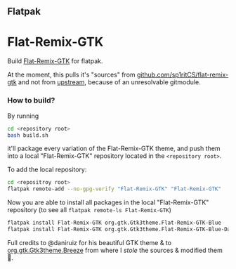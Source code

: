 ## Flatpak

# Flat-Remix-GTK

Build [Flat-Remix-GTK](https://github.com/daniruiz/flat-remix-gtk) for flatpak.

At the moment, this pulls it's "sources" from [github.com/sp1ritCS/flat-remix-gtk](https://github.com/sp1ritCS/flat-remix-gtk) and not from [upstream](https://github.com/daniruiz/flat-remix-gtk), because of an unresolvable gitmodule.

### How to build?

By running
```sh
cd <repository root>
bash build.sh
```
it'll package every variation of the Flat-Remix-GTK theme, and push them into a local "Flat-Remix-GTK" repository located in the `<repository root>`.

To add the local repository:
```sh
cd <repositroy root>
flatpak remote-add --no-gpg-verify "Flat-Remix-GTK" "Flat-Remix-GTK"
```

Now you are able to install all packages in the local "Flat-Remix-GTK" repository (to see all `flatpak remote-ls Flat-Remix-GTK`)

```sh
flatpak install Flat-Remix-GTK org.gtk.Gtk3theme.Flat-Remix-GTK-Blue
flatpak install Flat-Remix-GTK org.gtk.Gtk3theme.Flat-Remix-GTK-Blue-Dark
```

Full credits to @daniruiz for his beautiful GTK theme & to [org.gtk.Gtk3theme.Breeze](https://github.com/flathub/org.gtk.Gtk3theme.Breeze) from where I *stole* the sources & modified them 🤔.
